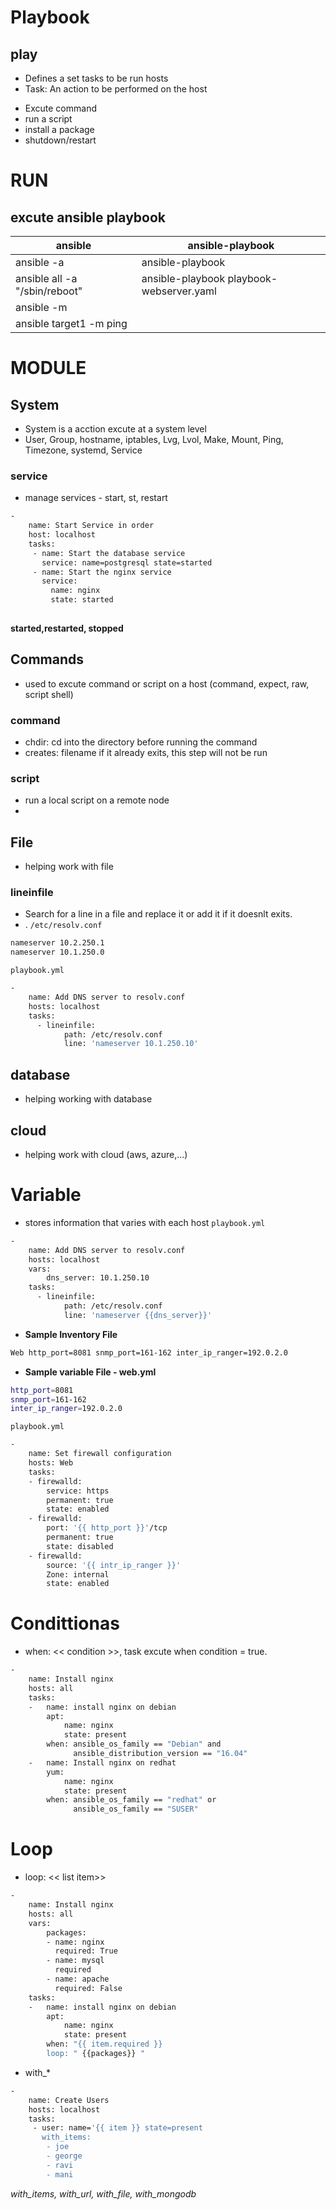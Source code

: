 # Playbook
## play
- Defines a set tasks to be run hosts
- Task: An action to be performed on the host
+ Excute command
+ run a script
+ install a package
+ shutdown/restart
# RUN
## excute ansible playbook
|ansible|ansible-playbook|
|-------|----------------|
|ansible <hosts> -a <command> | ansible-playbook <playbook name>|
|ansible all -a "/sbin/reboot"| ansible-playbook playbook-webserver.yaml |
|ansible <hosts> -m <module>|  |
|ansible target1 -m ping | |
#   MODULE
##  System
- System is a acction excute at a system level
- User, Group, hostname, iptables, Lvg, Lvol, Make, Mount, Ping, Timezone, systemd, Service
### service
- manage services - start, st, restart
```sh
-
    name: Start Service in order
    host: localhost
    tasks:
     - name: Start the database service
       service: name=postgresql state=started
     - name: Start the nginx service
       service:
         name: nginx
         state: started
        
```
**started,restarted, stopped**

## Commands
- used to excute command or script on a host (command, expect, raw, script shell)
### command
- chdir: cd into the directory before running the command
- creates: filename if it already exits, this step will not be run
### script
- run a local script on a remote node 
- 
## File
-  helping work with file
### lineinfile
- Search for a line  in a file and replace it or add it if it doesnlt exits. 
- .
`/etc/resolv.conf`
```sh
nameserver 10.2.250.1
nameserver 10.1.250.0
```
`playbook.yml`
```sh
-
    name: Add DNS server to resolv.conf
    hosts: localhost
    tasks:
      - lineinfile:
            path: /etc/resolv.conf
            line: 'nameserver 10.1.250.10'
```
## database
- helping working with database
## cloud
 - helping work with cloud (aws, azure,...)

# Variable
- stores information  that varies with each host
`playbook.yml`
```sh
-
    name: Add DNS server to resolv.conf
    hosts: localhost
    vars: 
        dns_server: 10.1.250.10
    tasks:
      - lineinfile:
            path: /etc/resolv.conf
            line: 'nameserver {{dns_server}}'
```
- **Sample Inventory File**
```sh
Web http_port=8081 snmp_port=161-162 inter_ip_ranger=192.0.2.0
```
- **Sample variable File - web.yml**
```sh
http_port=8081
snmp_port=161-162
inter_ip_ranger=192.0.2.0
```
`playbook.yml`
```sh
-
    name: Set firewall configuration
    hosts: Web
    tasks:
    - firewalld:
        service: https
        permanent: true
        state: enabled
    - firewalld:
        port: '{{ http_port }}'/tcp
        permanent: true
        state: disabled
    - firewalld:
        source: '{{ intr_ip_ranger }}'
        Zone: internal
        state: enabled
```
# Condittionas
- when: << condition >>, task excute when condition = true.
```sh
-
    name: Install nginx
    hosts: all
    tasks:
    -   name: install nginx on debian
        apt: 
            name: nginx
            state: present
        when: ansible_os_family == "Debian" and
              ansible_distribution_version == "16.04"
    -   name: Install nginx on redhat
        yum:
            name: nginx
            state: present
        when: ansible_os_family == "redhat" or
              ansible_os_family == "SUSER"
```
# Loop
- loop: << list item>> 
```sh
-
    name: Install nginx
    hosts: all
    vars:
        packages:
        - name: nginx
          required: True
        - name: mysql
          required
        - name: apache
          required: False
    tasks:
    -   name: install nginx on debian
        apt: 
            name: nginx
            state: present
        when: "{{ item.required }}
        loop: " {{packages}} "
```
- with_*
```sh
-
    name: Create Users
    hosts: localhost
    tasks:
     - user: name='{{ item }} state=present
       with_items: 
        - joe
        - george
        - ravi
        - mani
```
*with_items, with_url, with_file, with_mongodb*